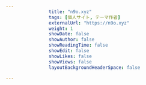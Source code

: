 ---
                title: "n9o.xyz"
                tags: [個人サイト, テーマ作者]
                externalUrl: "https://n9o.xyz"
                weight: 1
                showDate: false
                showAuthor: false
                showReadingTime: false
                showEdit: false
                showLikes: false
                showViews: false
                layoutBackgroundHeaderSpace: false
                ---

